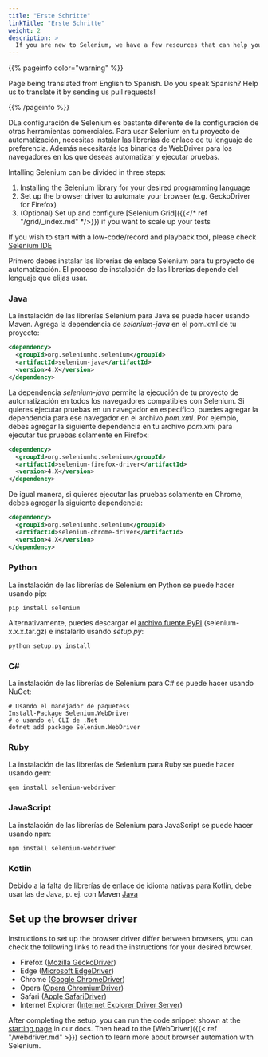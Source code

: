 ```yaml
---
title: "Erste Schritte"
linkTitle: "Erste Schritte"
weight: 2
description: >
  If you are new to Selenium, we have a few resources that can help you get up to speed right away.
---
```


{{% pageinfo color="warning" %}}
<p class="lead">
   <i class="fas fa-language display-4"></i> 
   Page being translated from 
   English to Spanish. Do you speak Spanish? Help us to translate
   it by sending us pull requests!
</p>
{{% /pageinfo %}}


DLa configuración de Selenium es bastante diferente de la configuración
de otras herramientas comerciales.
Para usar Selenium en tu proyecto de automatización,
necesitas instalar las librerías de enlace de tu lenguaje de preferencia.
Además necesitarás los binarios de WebDriver para los navegadores 
en los que deseas automatizar y ejecutar pruebas.

Intalling Selenium can be divided in three steps:

1. Installing the Selenium library for your desired programming language
2. Set up the browser driver to automate your browser (e.g. GeckoDriver for Firefox)
3. (Optional) Set up and configure [Selenium Grid]({{</* ref "/grid/_index.md" */>}}) if you want to scale up your tests

If you wish to start with a low-code/record and playback tool, please check 
[Selenium IDE](https://selenium.dev/selenium-ide)


Primero debes instalar las librerías de enlace Selenium para tu
proyecto de automatización.
El proceso de instalación de las librerías depende del lenguaje 
que elijas usar.

### Java
La instalación de las librerías Selenium para Java se puede hacer usando Maven.
Agrega la dependencia de _selenium-java_ en el pom.xml de tu proyecto:

```xml
<dependency>
  <groupId>org.seleniumhq.selenium</groupId>
  <artifactId>selenium-java</artifactId>
  <version>4.X</version>
</dependency>
```

La dependencia _selenium-java_ permite la ejecución de tu proyecto de
automatización en todos los navegadores compatibles con Selenium. 
Si quieres ejecutar pruebas en un navegador en específico, 
puedes agregar la dependencia para ese navegador
en el archivo _pom.xml_.
Por ejemplo, debes agregar la siguiente dependencia en tu
archivo _pom.xml_ para ejecutar tus pruebas solamente en Firefox:

```xml
<dependency>
  <groupId>org.seleniumhq.selenium</groupId>
  <artifactId>selenium-firefox-driver</artifactId>
  <version>4.X</version>
</dependency>
```

De igual manera, si quieres ejecutar las pruebas solamente
en Chrome, debes agregar la siguiente dependencia:   

```xml
<dependency>
  <groupId>org.seleniumhq.selenium</groupId>
  <artifactId>selenium-chrome-driver</artifactId>
  <version>4.X</version>
</dependency>
```

### Python
La instalación de las librerías de Selenium en Python
se puede hacer usando pip:

```shell
pip install selenium
```

Alternativamente, puedes descargar el [archivo fuente PyPI](https://pypi.org/project/selenium/#files)
(selenium-x.x.x.tar.gz) e instalarlo usando _setup.py_:

```shell
python setup.py install
```

### C#
La instalación de las librerías de Selenium para C# se puede
hacer usando NuGet:

```shell
# Usando el manejador de paquetess
Install-Package Selenium.WebDriver
# o usando el CLI de .Net
dotnet add package Selenium.WebDriver
```

### Ruby
La instalación de las librerías de Selenium para Ruby se puede
hacer usando gem:

```shell
gem install selenium-webdriver
```

### JavaScript
La instalación de las librerías de Selenium para JavaScript se puede
hacer usando npm:

```shell
npm install selenium-webdriver
```

### Kotlin
Debido a la falta de librerías de enlace de idioma nativas para Kotlin, 
debe usar las de Java, p. ej. con Maven [Java](#java)


## Set up the browser driver

Instructions to set up the browser driver differ between browsers, you can check 
the following links to read the instructions for your desired browser.

- Firefox ([Mozilla GeckoDriver](https://github.com/mozilla/geckodriver/))
- Edge ([Microsoft EdgeDriver](https://developer.microsoft.com/en-us/microsoft-edge/tools/webdriver/))
- Chrome ([Google ChromeDriver](https://sites.google.com/a/chromium.org/chromedriver/))
- Opera ([Opera ChromiumDriver](https://github.com/operasoftware/operachromiumdriver))
- Safari ([Apple SafariDriver](https://developer.apple.com/documentation/webkit/about_webdriver_for_safari))
- Internet Explorer ([Internet Explorer Driver Server](https://github.com/SeleniumHQ/selenium/wiki/InternetExplorerDriver))

After completing the setup, you can run the code snippet shown at the 
[starting page](/de/documentation) in our docs. Then head to the 
[WebDriver]({{< ref "/webdriver.md" >}}) section to learn more about
browser automation with Selenium.